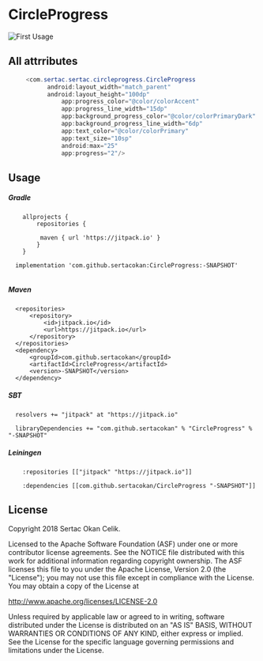 # CircleProgress

      
![First Usage](CircleProgress/app/src/main/res/drawable/Screenshot1.png?raw=true)

## All attrributes

 ``` Java
	  <com.sertac.sertac.circleprogress.CircleProgress  
			android:layout_width="match_parent"
			android:layout_height="100dp"
        		app:progress_color="@color/colorAccent"
        		app:progress_line_width="15dp"
        		app:background_progress_color="@color/colorPrimaryDark"
        		app:background_progress_line_width="6dp"
        		app:text_color="@color/colorPrimary"
        		app:text_size="10sp"
        		android:max="25"
        		app:progress="2"/>
```

## Usage

##### Gradle
```
	allprojects {
		repositories {
		
		 maven { url 'https://jitpack.io' }
		}
	}
              
  implementation 'com.github.sertacokan:CircleProgress:-SNAPSHOT'
  
  ```  
  
##### Maven
  ```
  	<repositories>
		<repository>
		    <id>jitpack.io</id>
		    <url>https://jitpack.io</url>
		</repository>
	</repositories>	
	<dependency>
	    <groupId>com.github.sertacokan</groupId>
	    <artifactId>CircleProgress</artifactId>
	    <version>-SNAPSHOT</version>
	</dependency>

```
##### SBT
  ```
    resolvers += "jitpack" at "https://jitpack.io"
    	
	libraryDependencies += "com.github.sertacokan" % "CircleProgress" % "-SNAPSHOT"	

```
##### Leiningen
```
    :repositories [["jitpack" "https://jitpack.io"]]
        	
    :dependencies [[com.github.sertacokan/CircleProgress "-SNAPSHOT"]]	
```    
## License

Copyright 2018 Sertac Okan Celik.

Licensed to the Apache Software Foundation (ASF) under one or more contributor license agreements. See the NOTICE file distributed with this work for additional information regarding copyright ownership. The ASF licenses this file to you under the Apache License, Version 2.0 (the "License"); you may not use this file except in compliance with the License. You may obtain a copy of the License at

http://www.apache.org/licenses/LICENSE-2.0

Unless required by applicable law or agreed to in writing, software distributed under the License is distributed on an "AS IS" BASIS, WITHOUT WARRANTIES OR CONDITIONS OF ANY KIND, either express or implied. See the License for the specific language governing permissions and limitations under the License.    
    
